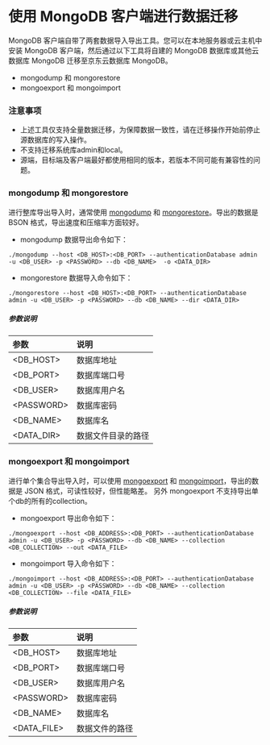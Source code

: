 # 使用 MongoDB 客户端进行数据迁移
MongoDB 客户端自带了两套数据导入导出工具。您可以在本地服务器或云主机中安装 MongoDB 客户端，然后通过以下工具将自建的 MongoDB 数据库或其他云数据库 MongoDB 迁移至京东云数据库 MongoDB。
- mongodump 和 mongorestore 
- mongoexport 和 mongoimport

### 注意事项
- 上述工具仅支持全量数据迁移，为保障数据一致性，请在迁移操作开始前停止源数据库的写入操作。
- 不支持迁移系统库admin和local。
- 源端，目标端及客户端最好都使用相同的版本，若版本不同可能有兼容性的问题。


### mongodump 和 mongorestore
进行整库导出导入时，通常使用 [mongodump](https://docs.mongodb.com/manual/reference/program/mongodump/) 和 [mongorestore](https://docs.mongodb.com/manual/reference/program/mongorestore/)。导出的数据是 BSON 格式，导出速度和压缩率方面较好。

- mongodump 数据导出命令如下：
```
./mongodump --host <DB_HOST>:<DB_PORT> --authenticationDatabase admin -u <DB_USER> -p <PASSWORD> --db <DB_NAME>  -o <DATA_DIR>
```

- mongorestore 数据导入命令如下：
```
./mongorestore --host <DB_HOST>:<DB_PORT> --authenticationDatabase admin -u <DB_USER> -p <PASSWORD> --db <DB_NAME> --dir <DATA_DIR>
```
##### 参数说明
|参数|说明|
|:-|:-| 
|<DB_HOST>| 数据库地址|
|<DB_PORT>| 数据库端口号|
|<DB_USER>| 数据库用户名|
|\<PASSWORD>|数据库密码|
|<DB_NAME>| 数据库名|
|<DATA_DIR>| 数据文件目录的路径|

### mongoexport 和 mongoimport
进行单个集合导出导入时，可以使用 [mongoexport](https://docs.mongodb.com/manual/reference/program/mongoexport/) 和 [mongoimport](https://docs.mongodb.com/manual/reference/program/mongoimport/)，导出的数据是 JSON 格式，可读性较好，但性能略差。 另外 mongoexport 不支持导出单个db的所有的collection。

- mongoexport 导出命令如下：
```
./mongoexport --host <DB_ADDRESS>:<DB_PORT> --authenticationDatabase admin -u <DB_USER> -p <PASSWORD> --db <DB_NAME> --collection <DB_COLLECTION> --out <DATA_FILE>
```

- mongoimport 导入命令如下：
```
./mongoimport --host <DB_ADDRESS>:<DB_PORT> --authenticationDatabase admin -u <DB_USER> -p <PASSWORD> --db <DB_NAME> --collection <DB_COLLECTION> --file <DATA_FILE>
```

##### 参数说明
|参数|说明|
|:-|:-| 
|<DB_HOST>| 数据库地址|
|<DB_PORT>| 数据库端口号|
|<DB_USER>| 数据库用户名|
|\<PASSWORD>|数据库密码|
|<DB_NAME>| 数据库名|
|<DATA_FILE>| 数据文件的路径|
